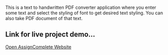 This is a text to handwritten PDF converter application where you enter some text and select the styling of font to get desired text styling.
You can also take PDF document of that text.
## Link for live project demo...

[Open AssignComplete Website](https://assigncomplete.onrender.com/)